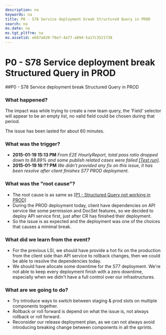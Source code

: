 ```yaml
---
description: na
keywords: na
title: P0 - S78 Service deployment break Structured Query in PROD
search: na
ms.date: na
ms.tgt_pltfrm: na
ms.assetid: e687a820-f8e7-4a77-a894-5a17c3521738
---
```

# P0 - S78 Service deployment break Structured Query in PROD
##P0 - S78 Service deployment break Structured Query in PROD

### What happened?

The impact was while trying to create a new team query, the 'Field' selector will appear to be an empty list, no valid field could be chosen during that period.

The issue has been lasted for about 60 minutes.

### What was the trigger?

 - **2015-01-19 15:13 PM** _From E2E HourlyReport, total pass ratio dropped down to 88.89% and some publish related cases were failed [[Test run]](mtms://capservice.visualstudio.com:443/defaultcollection/p:CAPS/Testing/testrun/open?id=35778)_.
 - **2015-01-19 16:?? PM** _We didn't provided any fix on this issue, it has been resolve after client finishes S77 PROD deployment_.
 
### What was the "root cause"?
 * The root cause is as same as [[P1 - Structured Query not working in PROD]](https://capsweb-devint-wus.azurewebsites.net/#/organizations/950e523a33b54538824f57577374d39e/projects/b52b2ce1-048f-441f-92b9-78abb8bf42f5/containers/378d2d59-f457-46c6-8ed3-f72afeececdf/articles/54134655-f91e-4d3a-ad24-915d6fa58f40/locales/en-US) 
 * During the PROD deployment today, client have dependencies on API service like some permission and DocSet features, so we decided to deploy API service first, just after CR has finished their deployment.
 * So the issue is as expected and the deployment was one of the choices that causes a minimal break.
 
### What did we learn from the event?
 * For the previous LSI, we should have provide a hot fix on the production from the client side than API service to rollback changes, then we could be able to resolve the dependencies today.
 * We should have allocate some downtime for the S77 deployment. We're not able to keep every deployment finish with a zero downtime, especially when we didn't have a full control over our infrastructures.

### What are we going to do?

 * Try introduce ways to switch between staging & prod slots on multiple components together.
 * Rollback or roll forward is depend on what the issue is, not always rollback or roll forward.
 * Reconsider our release deployment plan, as we can not always avoid introducing breaking change between components in all the sprints.